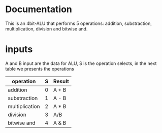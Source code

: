 # Documentation

This is an 4bit-ALU that performs 5 operations: addition, substraction, multiplication, division and bitwise and. 

# inputs

A and B input are the data for ALU, S is the operation selects, in the next table we presents the operations

| operation | S |  Result |
|---------|------|-|
addition | 0 | A + B|
|substraction| 1 | A - B|
| multiplication| 2 | A * B|
| division | 3 |  A/B |
| bitwise and | 4 |A & B| 


